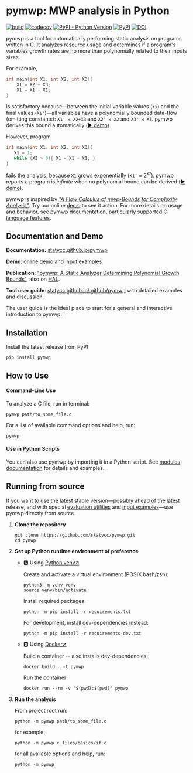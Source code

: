 # pymwp: MWP analysis in Python

[![build](https://github.com/statycc/pymwp/actions/workflows/build.yaml/badge.svg)](https://github.com/statycc/pymwp/actions/workflows/build.yaml)
[![codecov](https://codecov.io/gh/statycc/pymwp/branch/main/graph/badge.svg?token=4v3zRbkAjM)](https://codecov.io/gh/statycc/pymwp)
[![PyPI - Python Version](https://img.shields.io/pypi/pyversions/pymwp)](https://pypi.org/project/pymwp/)
[![PyPI](https://img.shields.io/pypi/v/pymwp)](https://pypi.org/project/pymwp/)
[![DOI](https://zenodo.org/badge/DOI/10.5281/zenodo.7879822.svg)](https://doi.org/10.5281/zenodo.7879822)


<!--
    do not remove start and end comments (e.g. "include-start", "include-end").
    They are markers for what to include in the docs, but feel free to edit 
    the inner content.
-->

<!--desc-start-->

pymwp is a tool for automatically performing static analysis on programs written in C.
It analyzes resource usage and determines if a program's variables growth rates are no more than polynomially related to
their inputs sizes. 

For example,

   ```c
   int main(int X1, int X2, int X3){
       X1 = X2 + X3;
       X1 = X1 + X1;
   }
   ``` 
   
   is satisfactory because—between the initial variable values (`Xi`) and the final values (`Xi'`)—all variables have a polynomially bounded data-flow (omitting constants): 
   `X1' ≤ X2+X3` and `X2' ≤ X2`  and `X3' ≤ X3`. pymwp derives this bound automatically ([▶️ demo](https://statycc.github.io/pymwp/demo/#original_paper_example3_1_b.c)).

However, program

   ```c
   int main(int X1, int X2, int X3){
      X1 = 1;
      while (X2 > 0){ X1 = X1 + X1; }
   }   
   ```

   fails the analysis, because `X1` grows exponentially (`X1'` = $2^{\texttt{X2}}$).
   pymwp reports a program is _infinite_ when no polynomial bound can be derived ([▶️ demo](https://statycc.github.io/pymwp/demo/#original_paper_example3_1_d.c)).


pymwp is inspired by [_"A Flow Calculus of mwp-Bounds for Complexity Analysis"_](https://doi.org/10.1145/1555746.1555752).
Try our online [demo](https://statycc.github.io/pymwp/demo/) to see it action.
For more details on usage and behavior, see pymwp [documentation](https://statycc.github.io/pymwp/), particularly [supported C language features](https://statycc.github.io/pymwp/features/).

<!--desc-end--> 

<!--include-start-->

## Documentation and Demo

**Documentation:** [statycc.github.io/pymwp](https://statycc.github.io/pymwp/)

**Demo**: [online demo](https://statycc.github.io/pymwp/demo/) and [input examples](https://statycc.github.io/pymwp/examples/)

**Publication**: ["pymwp: A Static Analyzer Determining Polynomial Growth Bounds"](http://doi.org/10.1007/978-3-031-45332-8_14),
also on [HAL](https://hal.science/hal-03269121v4/document).

**Tool user guide**: [statycc.github.io/.github/pymwp](https://statycc.github.io/.github/pymwp) with detailed examples and discussion.

The user guide is the ideal place to start for a general and interactive introduction to pymwp.

## Installation

Install the latest release from PyPI

```
pip install pymwp
```

## How to Use

<h4>Command-Line Use</h4>

To analyze a C file, run in terminal:

```
pymwp path/to_some_file.c
```

For a list of available command options and help, run:

```
pymwp
```

<h4>Use in Python Scripts</h4>

You can also use pymwp by importing it in a Python script.
See [modules documentation](https://statycc.github.io/pymwp/modules/) for details and examples.


## Running from source

If you want to use the latest stable version—possibly ahead of the latest release, and with special [evaluation utilities](https://statycc.github.io/pymwp/utilities/) and [input examples](https://statycc.github.io/pymwp/examples/)—use pymwp directly from source.

1. **Clone the repository**

    ```shell
    git clone https://github.com/statycc/pymwp.git 
    cd pymwp
    ``` 

2. **Set up Python runtime environment of preference**

    * :a: Using [Python venv&nearr;](https://docs.python.org/3/library/venv.html)
   
        Create and activate a virtual environment (POSIX bash/zsh):
     
        ```shell
        python3 -m venv venv
        source venv/bin/activate
        ```
     
        Install required packages:
     
        ```shell
        python -m pip install -r requirements.txt
        ``` 
     
        For development, install dev-dependencies instead:
     
        ```shell
        python -m pip install -r requirements-dev.txt
        ```
      
    * :b: Using [Docker&nearr;](https://docs.docker.com/engine/install/)

        Build a container -- also installs dev-dependencies:
    
        ```shell
        docker build . -t pymwp
        ```
       
        Run the container:
    
        ```shell
        docker run --rm -v "$(pwd):$(pwd)" pymwp
        ```
 

3. **Run the analysis**

    From project root run:

    ```shell
    python -m pymwp path/to_some_file.c
    ```

    for example:

    ```shell
    python -m pymwp c_files/basics/if.c
    ```

    for all available options and help, run:

    ```shell
    python -m pymwp
    ```

<!--include-end--> 
